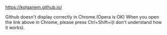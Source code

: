 
https://kolganem.github.io/

Github doesn't display correctly in Chrome.(Opera is OK)
When you open the link above in Chrome, please press Ctrl+Shift+i(I don't understand how it works).
